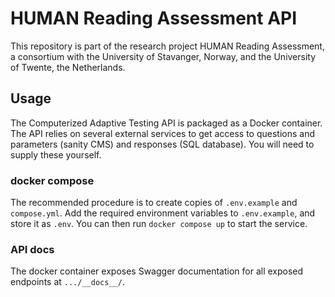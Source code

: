 # HUMAN Reading Assessment API

This repository is part of the research project HUMAN Reading Assessment, a consortium with the University of Stavanger, Norway, and the University of Twente, the Netherlands. 

## Usage

The Computerized Adaptive Testing API is packaged as a Docker container. The API relies on several external services to get access to questions and parameters (sanity CMS) and responses (SQL database). You will need to supply these yourself.

### docker compose

The recommended procedure is to create copies of `.env.example` and `compose.yml`. Add the required environment variables to `.env.example`, and store it as `.env`. You can then run `docker compose up` to start the service. 

### API docs

The docker container exposes Swagger documentation for all exposed endpoints at `.../__docs__/`. 